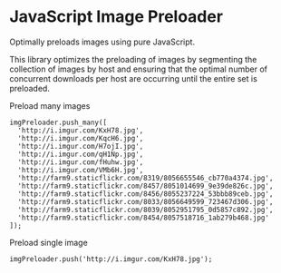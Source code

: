 JavaScript Image Preloader
========================

Optimally preloads images using pure JavaScript.

This library optimizes the preloading of images by segmenting the collection of images by host and ensuring that the optimal number of concurrent downloads per host are occurring until the entire set is preloaded.

Preload many images
```
imgPreloader.push_many([
  'http://i.imgur.com/KxH78.jpg',
  'http://i.imgur.com/KqcH6.jpg',
  'http://i.imgur.com/H7ojI.jpg',
  'http://i.imgur.com/qH1Np.jpg',
  'http://i.imgur.com/fHuhw.jpg',
  'http://i.imgur.com/VMb6H.jpg',
  'http://farm9.staticflickr.com/8319/8056655546_cb770a4374.jpg',
  'http://farm9.staticflickr.com/8457/8051014699_9e39de826c.jpg',
  'http://farm9.staticflickr.com/8456/8055237224_53bbb89ceb.jpg',
  'http://farm9.staticflickr.com/8033/8056649599_723467d306.jpg',
  'http://farm9.staticflickr.com/8039/8052951795_0d5857c892.jpg',
  'http://farm9.staticflickr.com/8454/8057518716_1ab279b468.jpg'
]);
```

Preload single image
```
imgPreloader.push('http://i.imgur.com/KxH78.jpg');
```